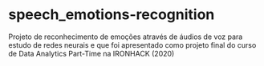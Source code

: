 # speech_emotions-recognition
Projeto de reconhecimento de emoções através de áudios de voz para estudo de redes neurais e que foi apresentado como projeto final do curso de Data Analytics Part-Time na IRONHACK (2020)
